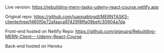 Live version: https://rebuilding-mern-tasks-udemy-react-course.netlify.app

Original repo: https://github.com/juanpablogdl/MERNTASKS-cliente/tree/f460f0e72afaaca97429f8ffa09befc30904a7da

Front-end hosted on Netlify
Repo: https://github.com/gignupg/Rebuilding-MERN-Client---Udemy-React-Course

Back-end hosted on Heroku
